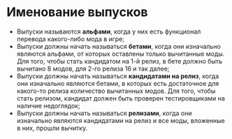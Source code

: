 # Именование выпусков

* Выпуски называются **альфами**, когда у них есть функционал перевода какого-либо мода в игре;
* Выпуски должны начать называться **бетами**, когда они изначально являются альфами, от которых оставлены только вычитанные моды. Для того, чтобы стать кандидатом на 1-й релиз, в бете должно быть вычитано 8 модов, для 2-го релиза 16 и так далее;
* Выпуски должны начать называться **кандидатами на релиз**, когда они изначально являются бетами, в которых есть достаточное для какого-то релиза количество вычитанных модов. Для того, чтобы стать релизом, кандидат должен быть проверен тестировщиками на наличие недоглядок;
* Выпуски должны начать называться **релизами**, когда они изначально являются кандидатами на релиз и все моды, вложенные в них, прошли вычитку.
